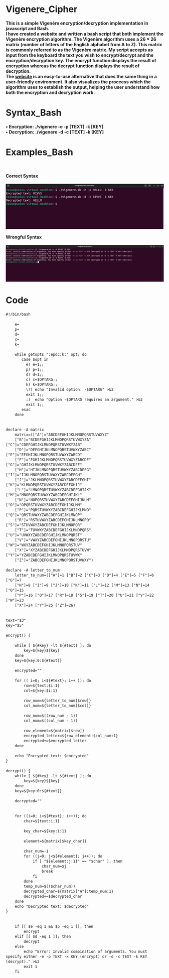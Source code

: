 # Vigenere_Cipher

**This is a simple Vigenère encryption/decryption implementation in javascript and Bash.  
I have created a website and written a bash script that both implement the Vigenère encryption algorithm. The Vigenère algorithm uses a 26 × 26 matrix (number of letters of the English alphabet from A to Z). This matrix is commonly referred to as the Vigenère matrix. My script accepts as input from the keyboard the text you wish to encrypt/decrypt and the encryption/decryption key. The encrypt function displays the result of encryption whereas the decrypt function displays the result of decryption.  
The [website](https://vaioskn.github.io/Vigenere_Cipher/) is an easy-to-use alternative that does the same thing in a user-friendly environment. It also visualizes the proccess which the algorithm uses to establish the output, helping the user understand how both the encryption and decryption work.**

# Syntax_Bash

 **• Encryption: ./vigenere -e -p [TEXT] -k [KEY]** <br>
 **• Decryption: ./vigenere -d -c [TEXT] -k [KEY]**

# Examples_Bash
<br>

**Correct Syntax** <br><br>
![1](https://github.com/Vaioskn/Vigenere_Cipher/blob/main/docs/files/correct_syntax.png)
<br>

**Wrongful Syntax** <br><br>
![2](https://github.com/Vaioskn/Vigenere_Cipher/blob/main/docs/files/wrong_syntax.png)

# Code

```
#!/bin/bash

	e=
	p=
	d=
	c=
	k=

	while getopts ":epdc:k:" opt; do
	   case $opt in
	     e) e=1;;
	     p) p=1;;
	     d) d=1;;
	     c) c=$OPTARG;;
	     k) k=$OPTARG;;
	     \?) echo "Invalid option: -$OPTARG" >&2
		 exit 1;;
	     :)  echo "Option -$OPTARG requires an argument." >&2
		 exit 1;;
	   esac
	done

  
declare -A matrix
	matrix=(["A"]="ABCDEFGHIJKLMNOPQRSTUVWXYZ"
	["B"]="BCDEFGHIJKLMNOPQRSTUVWXYZA" ["C"]="CDEFGHIJKLMNOPQRSTUVWXYZAB"
	["D"]="DEFGHIJKLMNOPQRSTUVWXYZABC" ["E"]="EFGHIJKLMNOPQRSTUVWXYZABCD"
	["F"]="FGHIJKLMNOPQRSTUVWXYZABCDE" ["G"]="GHIJKLMNOPQRSTUVWXYZABCDEF"
	["H"]="HIJKLMNOPQRSTUVWXYZABCDEFG" ["I"]="IJKLMNOPQRSTUVWXYZABCDEFGH"
	["J"]="JKLMNOPQRSTUVWXYZABCDEFGHI" ["K"]="KLMNOPQRSTUVWXYZABCDEFGHIJ"
	["L"]="LMNOPQRSTUVWXYZABCDEFGHIJK" ["M"]="MNOPQRSTUVWXYZABCDEFGHIJKL"
	["N"]="NOPQRSTUVWXYZABCDEFGHIJKLM" ["O"]="OPQRSTUVWXYZABCDEFGHIJKLMN"
	["P"]="PQRSTUVWXYZABCDEFGHIJKLMNO" ["Q"]="QRSTUVWXYZABCDEFGHIJKLMNOP"
	["R"]="RSTUVWXYZABCDEFGHIJKLMNOPQ" ["S"]="STUVWXYZABCDEFGHIJKLMNOPQR"
	["T"]="TUVWXYZABCDEFGHIJKLMNOPQRS" ["U"]="UVWXYZABCDEFGHIJKLMNOPQRST"
	["V"]="VWXYZABCDEFGHIJKLMNOPQRSTU" ["W"]="WXYZABCDEFGHIJKLMNOPQRSTUV"
	["X"]="XYZABCDEFGHIJKLMNOPQRSTUVW" ["Y"]="YZABCDEFGHIJKLMNOPQRSTUVWX"
	["Z"]="ZABCDEFGHIJKLMNOPQRSTUVWXY")

declare -A letter_to_num
	letter_to_num=(["A"]=1 ["B"]=2 ["C"]=3 ["D"]=4 ["E"]=5 ["F"]=6 ["G"]=7
	["H"]=8 ["I"]=9 ["J"]=10 ["K"]=11 ["L"]=12 ["M"]=13 ["N"]=14 ["O"]=15
	["P"]=16 ["Q"]=17 ["R"]=18 ["S"]=19 ["T"]=20 ["U"]=21 ["V"]=22 ["W"]=23
	["X"]=24 ["Y"]=25 ["Z"]=26)


text="$3"
key="$5"

encrypt() {

	while [ ${#key} -lt ${#text} ]; do
		key=${key}${key}
	done
	key=${key:0:${#text}}

	encrypted=""

	for (( i=0; i<${#text}; i++ )); do
		row=${text:$i:1}
		col=${key:$i:1}

		row_num=${letter_to_num[$row]}
		col_num=${letter_to_num[$col]}

		row_num=$((row_num - 1))
		col_num=$((col_num - 1))

		row_element=${matrix[$row]}
		encrypted_letter=${row_element:$col_num:1}
		encrypted+=$encrypted_letter
	done

	echo "Encrypted text: $encrypted"
}

decrypt() {
	while [ ${#key} -lt ${#text} ]; do
		key=${key}${key}
	done
	key=${key:0:${#text}}

	decrypted=""
	 
	 
	for ((i=0; i<${#text}; i++)); do
		char=${text:i:1}

		key_char=${key:i:1}

		element=${matrix[$key_char]}

		char_num=-1
		for ((j=0; j<${#element}; j++)); do
			if [ "${element:j:1}" == "$char" ]; then
				char_num=$j
				break
			fi
		done
		temp_num=$(($char_num))
		decrypted_char=${matrix["A"]:temp_num:1}
		decrypted+=$decrypted_char
	done
	echo "Decrypted text: $decrypted"
}


	if [[ $e -eq 1 && $p -eq 1 ]]; then
		encrypt
	elif [[ $d -eq 1 ]]; then
		decrypt
	else
		echo "Error: Invalid combination of arguments. You must specify either -e -p TEXT -k KEY (encrypt) or -d -c TEXT -k KEY (decrypt)." >&2
		exit 1
	fi
```
